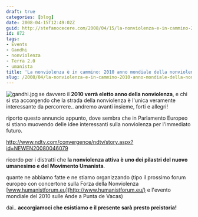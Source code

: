 ```yaml
---
draft: true
categories: [blog]
date: 2008-04-15T12:49:02Z
guid: http://stefanocecere.com/2008/04/15/la-nonviolenza-e-in-cammino-2010-anno-mondiale-della-nonviolenza/
id: 872
tags:
- Events
- Gandhi
- nonviolenza
- Terra 2.0
- umanista
title: 'La nonviolenza è in cammino: 2010 anno mondiale della nonviolenza?'
slug: /2008/04/la-nonviolenza-e-in-cammino-2010-anno-mondiale-della-nonviolenza/
---
```


<img src='http://stefanocecere.com/wp-content/uploads/sites/3/2008/04/gandhi.thumbnail.jpg' alt='gandhi.jpg' align="left" />se davvero il **2010 verrà eletto anno della nonviolenza**, e chi si sta accorgendo che la strada della nonviolenza è l'unica veramente interessante da percorrere.. andremo avanti insieme, forti e allegri!

riporto questo annuncio appunto, dove sembra che in Parlamento Europeo si stiano muovendo delle idee interessanti sulla nonviolenza per l'immediato futuro.

<http://www.ndtv.com/convergence/ndtv/story.aspx?id=NEWEN20080046079>

ricordo per i distratti che **la nonviolenza attiva è uno dei pilastri del nuovo umanesimo e del Movimento Umanista**.
  
quante ne abbiamo fatte e ne stiamo organizzando (tipo il prossimo forum europeo con concertone sulla Forza della Nonviolenza [www.humanistforum.eu](http://www.humanistforum.eu/) e l'evento mondiale del 2010 sulle Ande a Punta de Vacas)

dai.. **accorgiamoci che esistiamo e il presente sarà presto preistoria!**